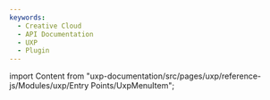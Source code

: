 ```yaml
---
keywords:
  - Creative Cloud
  - API Documentation
  - UXP
  - Plugin
---
```



import Content from "uxp-documentation/src/pages/uxp/reference-js/Modules/uxp/Entry Points/UxpMenuItem";

<Content query="product=xd"/>

